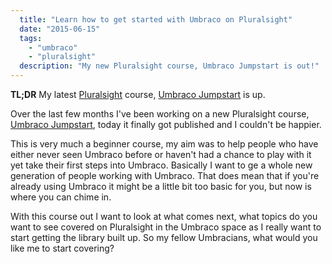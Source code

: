 ```yaml
---
  title: "Learn how to get started with Umbraco on Pluralsight"
  date: "2015-06-15"
  tags: 
    - "umbraco"
    - "pluralsight"
  description: "My new Pluralsight course, Umbraco Jumpstart is out!"
---
```


**TL;DR** My latest [Pluralsight](http://www.pluralsight.com/) course, [Umbraco Jumpstart](http://www.pluralsight.com/courses/umbraco-jumpstart) is up.

Over the last few months I've been working on a new Pluralsight course, [Umbraco Jumpstart](http://www.pluralsight.com/courses/umbraco-jumpstart), today it finally got published and I couldn't be happier.

This is very much a beginner course, my aim was to help people who have either never seen Umbraco before or haven't had a chance to play with it yet take their first steps into Umbraco. Basically I want to ge a whole new generation of people working with Umbraco. That does mean that if you're already using Umbraco it might be a little bit too basic for you, but now is where you can chime in.

With this course out I want to look at what comes next, what topics do you want to see covered on Pluralsight in the Umbraco space as I really want to start getting the library built up. So my fellow Umbracians, what would you like me to start covering?